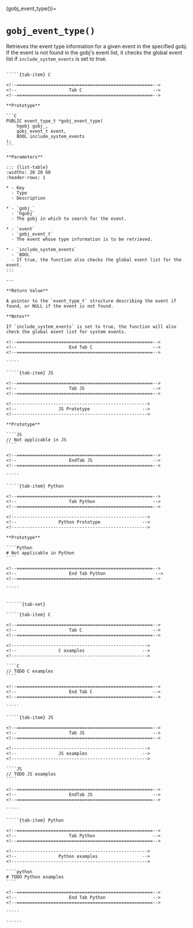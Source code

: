 <!-- ============================================================== -->
(gobj_event_type())=
# `gobj_event_type()`
<!-- ============================================================== -->

Retrieves the event type information for a given event in the specified gobj. If the event is not found in the gobj's event list, it checks the global event list if `include_system_events` is set to true.

<!------------------------------------------------------------>
<!--                    Prototypes                          -->
<!------------------------------------------------------------>

``````{tab-set}

`````{tab-item} C

<!--====================================================-->
<!--                    Tab C                           -->
<!--====================================================-->

**Prototype**

```C
PUBLIC event_type_t *gobj_event_type(
    hgobj gobj_,
    gobj_event_t event,
    BOOL include_system_events
);
```

**Parameters**

::: {list-table}
:widths: 20 20 60
:header-rows: 1

* - Key
  - Type
  - Description

* - `gobj_`
  - `hgobj`
  - The gobj in which to search for the event.

* - `event`
  - `gobj_event_t`
  - The event whose type information is to be retrieved.

* - `include_system_events`
  - `BOOL`
  - If true, the function also checks the global event list for the event.
:::

---

**Return Value**

A pointer to the `event_type_t` structure describing the event if found, or NULL if the event is not found.

**Notes**

If `include_system_events` is set to true, the function will also check the global event list for system events.

<!--====================================================-->
<!--                    End Tab C                       -->
<!--====================================================-->

`````

`````{tab-item} JS

<!--====================================================-->
<!--                    Tab JS                          -->
<!--====================================================-->

<!---------------------------------------------------->
<!--                JS Prototype                    -->
<!---------------------------------------------------->

**Prototype**

````JS
// Not applicable in JS
````

<!--====================================================-->
<!--                    EndTab JS                       -->
<!--====================================================-->

`````

`````{tab-item} Python

<!--====================================================-->
<!--                    Tab Python                      -->
<!--====================================================-->

<!---------------------------------------------------->
<!--                Python Prototype                -->
<!---------------------------------------------------->

**Prototype**

````Python
# Not applicable in Python
````

<!--====================================================-->
<!--                    End Tab Python                   -->
<!--====================================================-->

`````

``````

<!------------------------------------------------------------>
<!--                    Examples                            -->
<!------------------------------------------------------------>

```````{dropdown} Examples

``````{tab-set}

`````{tab-item} C

<!--====================================================-->
<!--                    Tab C                           -->
<!--====================================================-->

<!---------------------------------------------------->
<!--                C examples                      -->
<!---------------------------------------------------->

````C
// TODO C examples
````

<!--====================================================-->
<!--                    End Tab C                       -->
<!--====================================================-->

`````

`````{tab-item} JS

<!--====================================================-->
<!--                    Tab JS                          -->
<!--====================================================-->

<!---------------------------------------------------->
<!--                JS examples                     -->
<!---------------------------------------------------->

````JS
// TODO JS examples
````

<!--====================================================-->
<!--                    EndTab JS                       -->
<!--====================================================-->

`````

`````{tab-item} Python

<!--====================================================-->
<!--                    Tab Python                      -->
<!--====================================================-->

<!---------------------------------------------------->
<!--                Python examples                 -->
<!---------------------------------------------------->

````python
# TODO Python examples
````

<!--====================================================-->
<!--                    End Tab Python                  -->
<!--====================================================-->

`````

``````

```````
